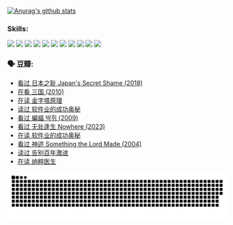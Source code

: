 
[![Anurag's github stats](https://github-readme-stats.vercel.app/api?username=w940853815)](https://github.com/anuraghazra/github-readme-stats)

### Skills:

<code><img height="32" src="https://cdn.jsdelivr.net/npm/simple-icons@v5/icons/python.svg"></code>
<code><img height="32" src="https://cdn.jsdelivr.net/npm/simple-icons@v5/icons/javascript.svg"></code>
<code><img height="32" src="https://cdn.jsdelivr.net/npm/simple-icons@v5/icons/django.svg"></code>
<code><img height="32" src="https://cdn.jsdelivr.net/npm/simple-icons@v5/icons/flask.svg"></code>
<code><img height="32" src="https://cdn.jsdelivr.net/npm/simple-icons@v5/icons/vuetify.svg"></code>
<code><img height="32" src="https://cdn.jsdelivr.net/npm/simple-icons@v5/icons/git.svg"></code>
<code><img height="32" src="https://cdn.jsdelivr.net/npm/simple-icons@v5/icons/docker.svg"></code>
<code><img height="32" src="https://cdn.jsdelivr.net/npm/simple-icons@v5/icons/postgresql.svg"></code>
<code><img height="32" src="https://cdn.jsdelivr.net/npm/simple-icons@v5/icons/elasticsearch.svg"></code>
<code><img height="32" src="https://cdn.jsdelivr.net/npm/simple-icons@v5/icons/macos.svg"></code>
<code><img height="32" src="https://cdn.jsdelivr.net/npm/simple-icons@v5/icons/linux.svg"></code>

### 🗣 豆瓣:

<!-- DOUBAN-ACTIVITIES:START -->
- [看过 日本之耻 Japan's Secret Shame‎ (2018)](https://www.douban.com/people/136069238/status/4431579101/?_i=00165621)
- [在看 三国‎ (2010)](https://www.douban.com/people/136069238/status/4430559482/?_i=00165621)
- [在读 金字塔原理](https://www.douban.com/people/136069238/status/4424812753/?_i=00165621)
- [读过 软件业的成功奥秘](https://www.douban.com/people/136069238/status/4424809958/?_i=00165621)
- [看过 蝙蝠 박쥐‎ (2009)](https://www.douban.com/people/136069238/status/4422787315/?_i=00165621)
- [看过 无处逢生 Nowhere‎ (2023)](https://www.douban.com/people/136069238/status/4416454713/?_i=00165621)
- [在读 软件业的成功奥秘](https://www.douban.com/people/136069238/status/4414815312/?_i=00165621)
- [看过 神迹 Something the Lord Made‎ (2004)](https://www.douban.com/people/136069238/status/4409691983/?_i=00165621)
- [读过 告别百年激进](https://www.douban.com/people/136069238/status/4406414036/?_i=00165621)
- [在读 纳粹医生](https://www.douban.com/people/136069238/status/4406413750/?_i=00165621)
<!-- DOUBAN-ACTIVITIES:END -->


![Snake animation](https://raw.githubusercontent.com/w940853815/w940853815/output/github-contribution-grid-snake.svg)

<!--
**w940853815/w940853815** is a ✨ _special_ ✨ repository because its `README.md` (this file) appears on your GitHub profile.

Here are some ideas to get you started:

- 🔭 I’m currently working on ...
- 🌱 I’m currently learning ...
- 👯 I’m looking to collaborate on ...
- 🤔 I’m looking for help with ...
- 💬 Ask me about ...
- 📫 How to reach me: ...
- 😄 Pronouns: ...
- ⚡ Fun fact: ...
-->
